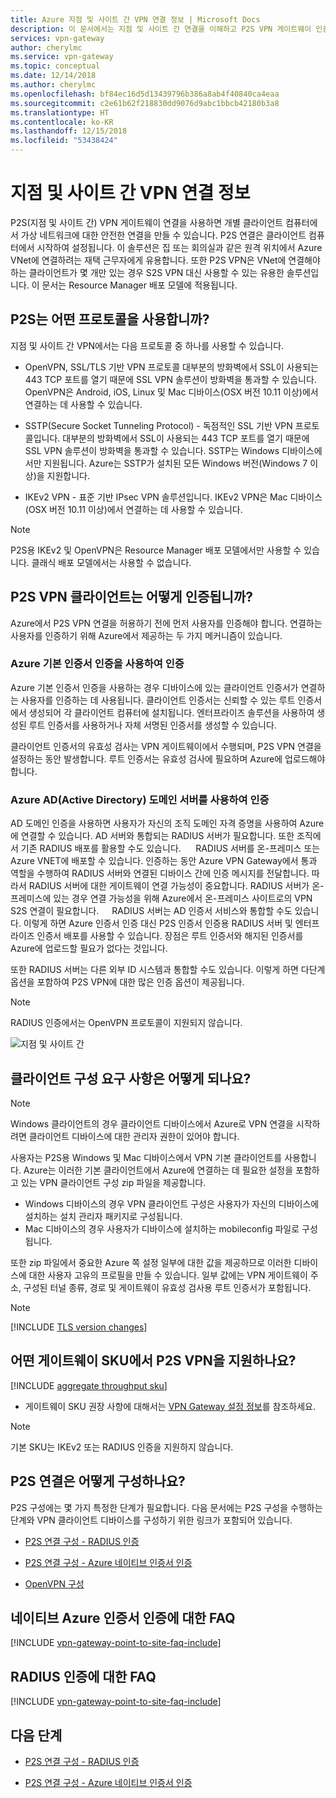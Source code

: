 ```yaml
---
title: Azure 지점 및 사이트 간 VPN 연결 정보 | Microsoft Docs
description: 이 문서에서는 지점 및 사이트 간 연결을 이해하고 P2S VPN 게이트웨이 인증 유형을 결정합니다.
services: vpn-gateway
author: cherylmc
ms.service: vpn-gateway
ms.topic: conceptual
ms.date: 12/14/2018
ms.author: cherylmc
ms.openlocfilehash: bf84ec16d5d13439796b386a8ab4f40840ca4eaa
ms.sourcegitcommit: c2e61b62f218830dd9076d9abc1bbcb42180b3a8
ms.translationtype: HT
ms.contentlocale: ko-KR
ms.lasthandoff: 12/15/2018
ms.locfileid: "53438424"
---
```

# <a name="about-point-to-site-vpn"></a>지점 및 사이트 간 VPN 연결 정보

P2S(지점 및 사이트 간) VPN 게이트웨이 연결을 사용하면 개별 클라이언트 컴퓨터에서 가상 네트워크에 대한 안전한 연결을 만들 수 있습니다. P2S 연결은 클라이언트 컴퓨터에서 시작하여 설정됩니다. 이 솔루션은 집 또는 회의실과 같은 원격 위치에서 Azure VNet에 연결하려는 재택 근무자에게 유용합니다. 또한 P2S VPN은 VNet에 연결해야 하는 클라이언트가 몇 개만 있는 경우 S2S VPN 대신 사용할 수 있는 유용한 솔루션입니다. 이 문서는 Resource Manager 배포 모델에 적용됩니다.

## <a name="protocol"></a>P2S는 어떤 프로토콜을 사용합니까?

지점 및 사이트 간 VPN에서는 다음 프로토콜 중 하나를 사용할 수 있습니다.

* OpenVPN, SSL/TLS 기반 VPN 프로토콜 대부분의 방화벽에서 SSL이 사용되는 443 TCP 포트를 열기 때문에 SSL VPN 솔루션이 방화벽을 통과할 수 있습니다. OpenVPN은 Android, iOS, Linux 및 Mac 디바이스(OSX 버전 10.11 이상)에서 연결하는 데 사용할 수 있습니다.

* SSTP(Secure Socket Tunneling Protocol) - 독점적인 SSL 기반 VPN 프로토콜입니다. 대부분의 방화벽에서 SSL이 사용되는 443 TCP 포트를 열기 때문에 SSL VPN 솔루션이 방화벽을 통과할 수 있습니다. SSTP는 Windows 디바이스에서만 지원됩니다. Azure는 SSTP가 설치된 모든 Windows 버전(Windows 7 이상)을 지원합니다.

* IKEv2 VPN - 표준 기반 IPsec VPN 솔루션입니다. IKEv2 VPN은 Mac 디바이스(OSX 버전 10.11 이상)에서 연결하는 데 사용할 수 있습니다.


>[!NOTE]
>P2S용 IKEv2 및 OpenVPN은 Resource Manager 배포 모델에서만 사용할 수 있습니다. 클래식 배포 모델에서는 사용할 수 없습니다.
>

## <a name="authentication"></a>P2S VPN 클라이언트는 어떻게 인증됩니까?

Azure에서 P2S VPN 연결을 허용하기 전에 먼저 사용자를 인증해야 합니다. 연결하는 사용자를 인증하기 위해 Azure에서 제공하는 두 가지 메커니즘이 있습니다.

### <a name="authenticate-using-native-azure-certificate-authentication"></a>Azure 기본 인증서 인증을 사용하여 인증

Azure 기본 인증서 인증을 사용하는 경우 디바이스에 있는 클라이언트 인증서가 연결하는 사용자를 인증하는 데 사용됩니다. 클라이언트 인증서는 신뢰할 수 있는 루트 인증서에서 생성되어 각 클라이언트 컴퓨터에 설치됩니다. 엔터프라이즈 솔루션을 사용하여 생성된 루트 인증서를 사용하거나 자체 서명된 인증서를 생성할 수 있습니다.

클라이언트 인증서의 유효성 검사는 VPN 게이트웨이에서 수행되며, P2S VPN 연결을 설정하는 동안 발생합니다. 루트 인증서는 유효성 검사에 필요하며 Azure에 업로드해야 합니다.

### <a name="authenticate-using-active-directory-ad-domain-server"></a>Azure AD(Active Directory) 도메인 서버를 사용하여 인증

AD 도메인 인증을 사용하면 사용자가 자신의 조직 도메인 자격 증명을 사용하여 Azure에 연결할 수 있습니다. AD 서버와 통합되는 RADIUS 서버가 필요합니다. 또한 조직에서 기존 RADIUS 배포를 활용할 수도 있습니다.   
  
RADIUS 서버를 온-프레미스 또는 Azure VNET에 배포할 수 있습니다. 인증하는 동안 Azure VPN Gateway에서 통과 역할을 수행하여 RADIUS 서버와 연결된 디바이스 간에 인증 메시지를 전달합니다. 따라서 RADIUS 서버에 대한 게이트웨이 연결 가능성이 중요합니다. RADIUS 서버가 온-프레미스에 있는 경우 연결 가능성을 위해 Azure에서 온-프레미스 사이트로의 VPN S2S 연결이 필요합니다.  
  
RADIUS 서버는 AD 인증서 서비스와 통합할 수도 있습니다. 이렇게 하면 Azure 인증서 인증 대신 P2S 인증서 인증용 RADIUS 서버 및 엔터프라이즈 인증서 배포를 사용할 수 있습니다. 장점은 루트 인증서와 해지된 인증서를 Azure에 업로드할 필요가 없다는 것입니다.

또한 RADIUS 서버는 다른 외부 ID 시스템과 통합할 수도 있습니다. 이렇게 하면 다단계 옵션을 포함하여 P2S VPN에 대한 많은 인증 옵션이 제공됩니다.

>[!NOTE]
>RADIUS 인증에서는 OpenVPN 프로토콜이 지원되지 않습니다.
>

![지점 및 사이트 간](./media/point-to-site-about/p2s.png "지점 및 사이트 간")

## <a name="what-are-the-client-configuration-requirements"></a>클라이언트 구성 요구 사항은 어떻게 되나요?

>[!NOTE]
>Windows 클라이언트의 경우 클라이언트 디바이스에서 Azure로 VPN 연결을 시작하려면 클라이언트 디바이스에 대한 관리자 권한이 있어야 합니다.
>

사용자는 P2S용 Windows 및 Mac 디바이스에서 VPN 기본 클라이언트를 사용합니다. Azure는 이러한 기본 클라이언트에서 Azure에 연결하는 데 필요한 설정을 포함하고 있는 VPN 클라이언트 구성 zip 파일을 제공합니다.

* Windows 디바이스의 경우 VPN 클라이언트 구성은 사용자가 자신의 디바이스에 설치하는 설치 관리자 패키지로 구성됩니다.
* Mac 디바이스의 경우 사용자가 디바이스에 설치하는 mobileconfig 파일로 구성됩니다.

또한 zip 파일에서 중요한 Azure 쪽 설정 일부에 대한 값을 제공하므로 이러한 디바이스에 대한 사용자 고유의 프로필을 만들 수 있습니다. 일부 값에는 VPN 게이트웨이 주소, 구성된 터널 종류, 경로 및 게이트웨이 유효성 검사용 루트 인증서가 포함됩니다.

>[!NOTE]
>[!INCLUDE [TLS version changes](../../includes/vpn-gateway-tls-change.md)]
>

## <a name="gwsku"></a>어떤 게이트웨이 SKU에서 P2S VPN을 지원하나요?

[!INCLUDE [aggregate throughput sku](../../includes/vpn-gateway-table-gwtype-aggtput-include.md)]

* 게이트웨이 SKU 권장 사항에 대해서는 [VPN Gateway 설정 정보](vpn-gateway-about-vpn-gateway-settings.md#gwsku)를 참조하세요.

>[!NOTE]
>기본 SKU는 IKEv2 또는 RADIUS 인증을 지원하지 않습니다.
>

## <a name="configure"></a>P2S 연결은 어떻게 구성하나요?

P2S 구성에는 몇 가지 특정한 단계가 필요합니다. 다음 문서에는 P2S 구성을 수행하는 단계와 VPN 클라이언트 디바이스를 구성하기 위한 링크가 포함되어 있습니다.

* [P2S 연결 구성 - RADIUS 인증](point-to-site-how-to-radius-ps.md)

* [P2S 연결 구성 - Azure 네이티브 인증서 인증](vpn-gateway-howto-point-to-site-rm-ps.md)

* [OpenVPN 구성](vpn-gateway-howto-openvpn.md)

## <a name="faqcert"></a>네이티브 Azure 인증서 인증에 대한 FAQ

[!INCLUDE [vpn-gateway-point-to-site-faq-include](../../includes/vpn-gateway-faq-p2s-azurecert-include.md)]

## <a name="faqradius"></a>RADIUS 인증에 대한 FAQ

[!INCLUDE [vpn-gateway-point-to-site-faq-include](../../includes/vpn-gateway-faq-p2s-radius-include.md)]

## <a name="next-steps"></a>다음 단계

* [P2S 연결 구성 - RADIUS 인증](point-to-site-how-to-radius-ps.md)

* [P2S 연결 구성 - Azure 네이티브 인증서 인증](vpn-gateway-howto-point-to-site-rm-ps.md)

